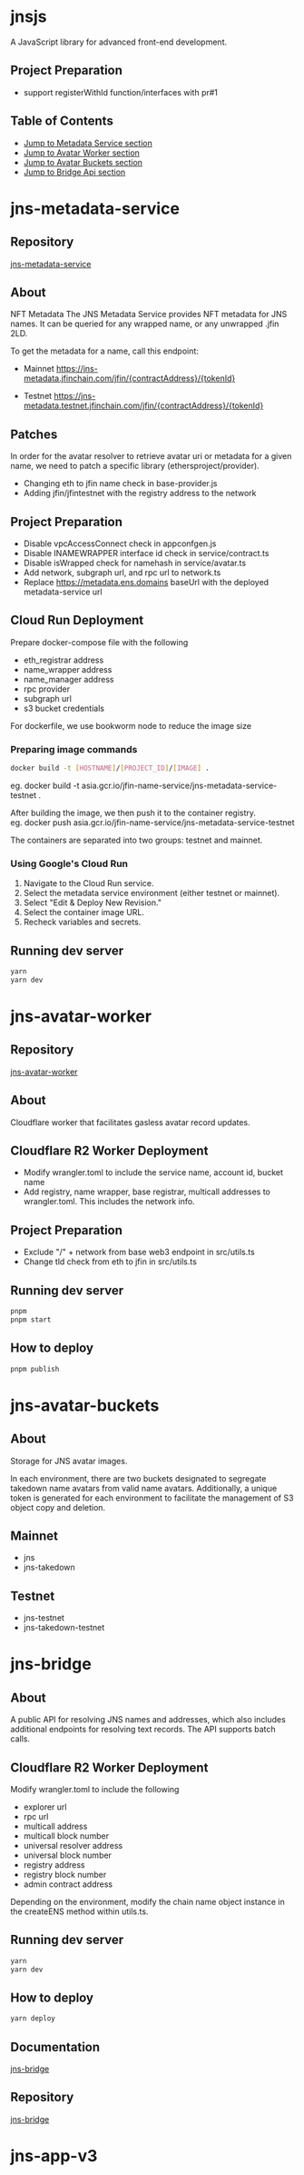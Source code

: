 # jnsjs

A JavaScript library for advanced front-end development.  

## Project Preparation

- support registerWithId function/interfaces with pr#1

## Table of Contents
- [Jump to Metadata Service section](#jns-metadata-service)  
- [Jump to Avatar Worker section](#jns-avatar-worker)  
- [Jump to Avatar Buckets section](#jns-avatar-buckets)  
- [Jump to Bridge Api section](#jns-bridge)  

# jns-metadata-service
<a name="jns-metadata-service"></a>

## Repository
[jns-metadata-service](https://github.com/jventures-jdn/jns-metadata-service)  

## About

NFT Metadata
The JNS Metadata Service provides NFT metadata for JNS names. It can be queried for any wrapped name, or any unwrapped .jfin 2LD.

To get the metadata for a name, call this endpoint:

- Mainnet
https://jns-metadata.jfinchain.com/jfin/{contractAddress}/{tokenId}

- Testnet
https://jns-metadata.testnet.jfinchain.com/jfin/{contractAddress}/{tokenId}

## Patches

In order for the avatar resolver to retrieve avatar uri or metadata for a given name, we need to patch a specific library (ethersproject/provider).

- Changing eth to jfin name check in base-provider.js
- Adding jfin/jfintestnet with the registry address to the network

## Project Preparation

- Disable vpcAccessConnect check in appconfgen.js
- Disable INAMEWRAPPER interface id check in service/contract.ts
- Disable isWrapped check for namehash in service/avatar.ts
- Add network, subgraph url, and rpc url to network.ts
- Replace https://metadata.ens.domains baseUrl with the deployed metadata-service url

## Cloud Run Deployment

Prepare docker-compose file with the following 
- eth_registrar address
- name_wrapper address
- name_manager address 
- rpc provider 
- subgraph url
- s3 bucket credentials

For dockerfile, we use bookworm node to reduce the image size

### Preparing image commands
```bash
docker build -t [HOSTNAME]/[PROJECT_ID]/[IMAGE] .
```  
eg. docker build -t asia.gcr.io/jfin-name-service/jns-metadata-service-testnet . 

After building the image, we then push it to the container registry.  
eg. docker push asia.gcr.io/jfin-name-service/jns-metadata-service-testnet

The containers are separated into two groups: testnet and mainnet.

### Using Google's Cloud Run

1. Navigate to the Cloud Run service.
2. Select the metadata service environment (either testnet or mainnet).
3. Select "Edit & Deploy New Revision."
4. Select the container image URL.
5. Recheck variables and secrets.

## Running dev server

```bash
yarn
yarn dev
```

# jns-avatar-worker
<a name="jns-avatar-worker"></a>

## Repository
[jns-avatar-worker](https://github.com/jventures-jdn/jns-avatar-worker)  

## About

Cloudflare worker that facilitates gasless avatar record updates.

## Cloudflare R2 Worker Deployment

- Modify wrangler.toml to include the service name, account id, bucket name
- Add registry, name wrapper, base registrar, multicall addresses to wrangler.toml. This includes the network info.

## Project Preparation

- Exclude "/" + network from base web3 endpoint in src/utils.ts
- Change tld check from eth to jfin in src/utils.ts

## Running dev server

```bash
pnpm
pnpm start
```

## How to deploy

```bash
pnpm publish
```

# jns-avatar-buckets
<a name="jns-avatar-buckets"></a>

## About

Storage for JNS avatar images.

In each environment, there are two buckets designated to segregate takedown name avatars from valid name avatars. 
Additionally, a unique token is generated for each environment to facilitate the management of S3 object copy and deletion.

## Mainnet

- jns
- jns-takedown

## Testnet

- jns-testnet
- jns-takedown-testnet

# jns-bridge
<a name="jns-bridge"></a> 

## About

A public API for resolving JNS names and addresses, which also includes additional endpoints for resolving text records. The API supports batch calls.

## Cloudflare R2 Worker Deployment

Modify wrangler.toml to include the following

- explorer url 
- rpc url
- multicall address
- multicall block number
- universal resolver address
- universal block number
- registry address
- registry block number
- admin contract address

Depending on the environment, modify the chain name object instance in the createENS method within utils.ts.

## Running dev server

```bash
yarn
yarn dev
```

## How to deploy

```bash
yarn deploy
```

## Documentation
[jns-bridge](https://documenter.getpostman.com/view/5492319/2sA35HWgHF)

## Repository
[jns-bridge](https://github.com/jventures-jdn/jns-bridge)

# jns-app-v3

